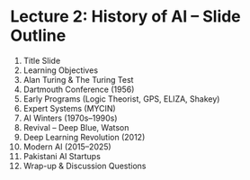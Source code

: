 # Lecture 2: History of AI – Slide Outline

1. Title Slide
2. Learning Objectives
3. Alan Turing & The Turing Test
4. Dartmouth Conference (1956)
5. Early Programs (Logic Theorist, GPS, ELIZA, Shakey)
6. Expert Systems (MYCIN)
7. AI Winters (1970s–1990s)
8. Revival – Deep Blue, Watson
9. Deep Learning Revolution (2012)
10. Modern AI (2015–2025)
11. Pakistani AI Startups
12. Wrap-up & Discussion Questions
